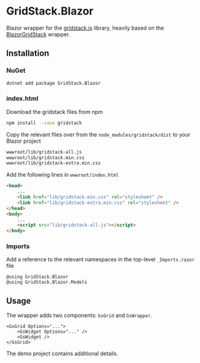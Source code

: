 # GridStack.Blazor

Blazor wrapper for the [gridstack.js](https://gridstackjs.com/) library, heavily based on the [BlazorGridStack](https://github.com/decelis/BlazorGridStack) wrapper.

## Installation

### NuGet

```bash
dotnet add package GridStack.Blazor
```

### index.html

Download the gridstack files from npm

```bash
npm install --save gridstack
```

Copy the relevant files over from the `node_modules/gridstack/dist` to your Blazor project

```bash
wwwroot/lib/gridstack-all.js
wwwroot/lib/gridstack.min.css
wwwroot/lib/gridstack-extra.min.css
```

Add the following lines in `wwwroot/index.html`

```html
<head>
    ...
    <link href="lib/gridstack.min.css" rel="stylesheet" />
    <link href="lib/gridstack-extra.min.css" rel="stylesheet" />
</head>
<body>
    ...
    <script src="lib/gridstack-all.js"></script>
</body>
```

### Imports

Add a reference to the relevant namespaces in the top-level `_Imports.razor` file

```razor
@using GridStack.Blazor
@using GridStack.Blazor.Models
```

## Usage

The wrapper adds two components: `GsGrid` and `GsWrapper`.

```razor
<GsGrid Options="...">
    <GsWidget Options="..." />
    <GsWidget />
</GsGrid>
```

The demo project contains additional details.
